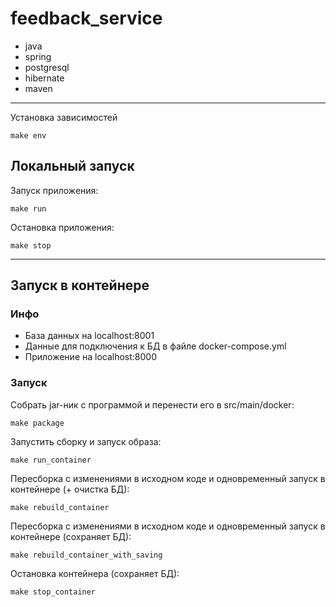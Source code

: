 # feedback_service

- java
- spring
- postgresql
- hibernate
- maven

---
Установка зависимостей
```shell
make env
```

## Локальный запуск
Запуск приложения:
```shell
make run
```

Остановка приложения:
```shell
make stop
```

---
## Запуск в контейнере

### Инфо
- База данных на localhost:8001
- Данные для подключения к БД в файле docker-compose.yml
- Приложение на localhost:8000

### Запуск
Собрать jar-ник с программой и перенести его в src/main/docker:
```shell
make package
```
Запустить сборку и запуск образа:

```shell
make run_container 
```

Пересборка с изменениями в исходном коде и одновременный запуск в контейнере (+ очистка БД):
```shell
make rebuild_container
```

Пересборка с изменениями в исходном коде и одновременный запуск в контейнере (сохраняет БД):
```shell
make rebuild_container_with_saving
```

Остановка контейнера (сохраняет БД):
```shell
make stop_container
```